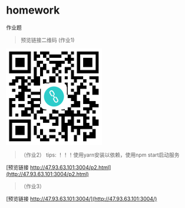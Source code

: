 # homework
作业题

> 预览链接二维码 (作业1)

[![p1-link](https://github.com/wangjiafenghw/homework/blob/master/p1/link.png?raw=true)](http://47.93.63.101:3005/)

> （作业2）
tips: ！！！使用yarn安装以依赖，使用npm start启动服务

[预览链接 http://47.93.63.101:3004/p2.html](http://47.93.63.101:3004/p2.html)
> （作业3）
 
[预览链接 http://47.93.63.101:3004/](http://47.93.63.101:3004/)